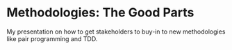 Methodologies: The Good Parts
==========================

My presentation on how to get stakeholders to buy-in to new methodologies like pair programming and TDD.
